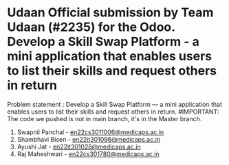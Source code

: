 # Udaan Official submission by Team Udaan (#2235) for the Odoo. Develop a Skill Swap Platform - a mini application that enables users to list their skills and  request others in return
Problem statement : Develop a Skill Swap Platform — a mini application that enables users to list their skills and 
request others in return.
#IMPORTANT: The code we pushed is not in main branch, it's in the Master branch.
1. Swapnil Panchal - en22cs3011006@medicaps.ac.in
2. Shambhavi Bisen - en22it301096@medicaps.ac.in
3. Ayushi Jat - en22it301028@medicaps.ac.in
4. Raj Maheshwari - en22cs301780@medicaps.ac.in

